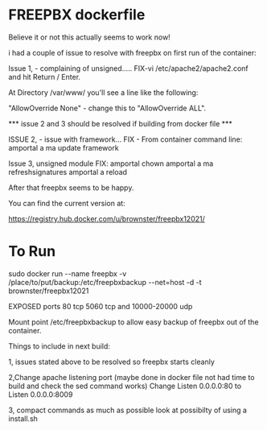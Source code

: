# FREEPBX dockerfile 

Believe it or not this actually seems to work now!

i had a couple of issue to resolve with freepbx on first run of the container:

Issue 1, - complaining of unsigned.....
FIX-vi /etc/apache2/apache2.conf and hit Return / Enter.

At Directory /var/www/ you'll see a line like the following:

"AllowOverride None" - change this to "AllowOverride ALL".

*** issue 2 and 3 should be resolved if building from docker file ***

ISSUE 2, - issue with framework...
FIX - From container command line:
  amportal a ma update framework
  
Issue 3, unsigned module
FIX: 
amportal chown
amportal a ma refreshsignatures
amportal a reload

After that freepbx seems to be happy.

You can find the current version at:

https://registry.hub.docker.com/u/brownster/freepbx12021/

# To Run
sudo docker run --name freepbx -v /place/to/put/backup:/etc/freepbxbackup --net=host -d -t brownster/freepbx12021

EXPOSED ports 80 tcp 5060 tcp and 10000-20000 udp

Mount point /etc/freepbxbackup to allow easy backup of freepbx out of the container.

Things to include in next build:

1, issues stated above to be resolved so freepbx starts cleanly

2,Change apache listening port (maybe done in docker file not had time to build and check the sed command works)
  Change Listen 0.0.0.0:80 to Listen 0.0.0.0:8009

3, compact commands as much as possible look at possibilty of using a install.sh
